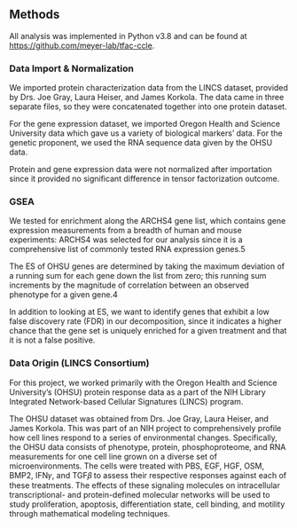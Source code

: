 ## Methods

All analysis was implemented in Python v3.8 and can be found at <https://github.com/meyer-lab/tfac-ccle>.

### Data Import & Normalization
We imported protein characterization data from the LINCS dataset, provided by Drs. Joe Gray, Laura Heiser, and James Korkola. The data came in three separate files, so they were concatenated together into one protein dataset.
	
For the gene expression dataset, we imported Oregon Health and Science University data which gave us a variety of biological markers’ data. For the genetic proponent, we used the RNA sequence data given by the OHSU data.

Protein and gene expression data were not normalized after importation since it provided no significant difference in tensor factorization outcome.

### GSEA 
We tested for enrichment along the ARCHS4 gene list, which contains gene expression measurements from a breadth of human and mouse experiments: ARCHS4 was selected for our analysis since it is a comprehensive list of commonly tested RNA expression genes.5

The ES of OHSU genes are determined by taking the maximum deviation of a running sum for each gene down the list from zero; this running sum increments by the magnitude of correlation between an observed phenotype for a given gene.4

In addition to looking at ES, we want to identify genes that exhibit a low false discovery rate (FDR) in our decomposition, since it indicates a higher chance that the gene set is uniquely enriched for a given treatment and that it is not a false positive.

### Data Origin (LINCS Consortium)
For this project, we worked primarily with the Oregon Health and Science University’s (OHSU) protein response data as a part of the NIH Library Integrated Network-based Cellular Signatures (LINCS) program. 

The OHSU dataset was obtained from Drs. Joe Gray, Laura Heiser, and James Korkola. This was part of an NIH project to comprehensively profile how cell lines respond to a series of environmental changes. Specifically, the OHSU data consists of phenotype, protein, phosphoproteome, and RNA measurements for one cell line grown on a diverse set of microenvironments. The cells were treated with PBS, EGF, HGF, OSM, BMP2, IFN𝛾, and TGF𝛽 to assess their respective responses against each of these treatments. The effects of these signaling molecules on intracellular transcriptional- and protein-defined molecular networks will be used to study proliferation, apoptosis, differentiation state, cell binding, and motility through mathematical modeling techniques.
